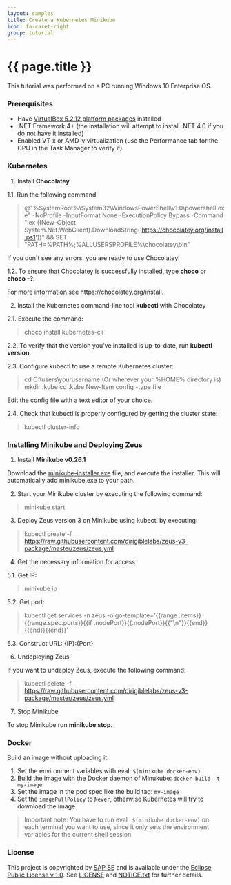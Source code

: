 ```yaml
---
layout: samples
title: Create a Kubernetes Minikube
icon: fa-caret-right
group: tutorial
---
```


{{ page.title }}
===

This tutorial was performed on a PC running Windows 10 Enterprise OS.

### Prerequisites

*	Have [VirtualBox 5.2.12 platform packages](https://download.virtualbox.org/virtualbox/5.2.12/VirtualBox-5.2.12-122591-Win.exe) installed
* .NET Framework 4+ (the installation will attempt to install .NET 4.0 if you do not have it installed)
* Enabled VT-x or AMD-v virtualization (use the Performance tab for the CPU in the Task Manager to verify it)

### Kubernetes
1. Install **Chocolatey** 

1.1. Run the following command:

> @"%SystemRoot%\System32\WindowsPowerShell\v1.0\powershell.exe" -NoProfile -InputFormat None -ExecutionPolicy Bypass -Command "iex ((New-Object System.Net.WebClient).DownloadString('https://chocolatey.org/install.ps1'))" && SET "PATH=%PATH%;%ALLUSERSPROFILE%\chocolatey\bin"

If you don't see any errors, you are ready to use Chocolatey! 

1.2. To ensure that Chocolatey is successfully installed, type **choco** or **choco -?**.

For more information see https://chocolatey.org/install.

2. Install the Kubernetes command-line tool **kubectl** with Chocolatey 

2.1. Execute the command:

> choco install kubernetes-cli

2.2. To verify that the version you’ve installed is up-to-date, run **kubectl version**. 

2.3. Configure kubectl to use a remote Kubernetes cluster:

>cd C:\users\yourusername (Or wherever your %HOME% directory is)  
mkdir .kube cd .kube New-Item config -type file

Edit the config file with a text editor of your choice.

2.4. Check that kubectl is properly configured by getting the cluster state:

> kubectl cluster-info

### Installing Minikube and Deploying Zeus 

1. Install **Minikube v0.26.1**

Download the [minikube-installer.exe](https://github.com/kubernetes/minikube/releases/download/v0.26.1/minikube-installer.exe) file, and execute the installer. This will automatically add minikube.exe to your path.

2. Start your Minikube cluster by executing the following command:

> minikube start

3. Deploy Zeus version 3 on Minikube using kubectl by executing:

> kubectl create -f https://raw.githubusercontent.com/dirigiblelabs/zeus-v3-package/master/zeus/zeus.yml

4. Get the necessary information for access

5.1. Get IP:

> minikube ip

5.2. Get port:

> kubectl get services -n zeus -o go-template='{{range .items}}{{range.spec.ports}}{{if .nodePort}}{{.nodePort}}{{"\n"}}{{end}}{{end}}{{end}}'

5.3. Construct URL: {IP}:{Port}

6. Undeploying Zeus

If you want to undeploy Zeus, execute the following command:

> kubectl delete -f https://raw.githubusercontent.com/dirigiblelabs/zeus-v3-package/master/zeus/zeus.yml

7. Stop Minikube

To stop Minikube run **minikube stop**.

### Docker

Build an image without uploading it:

1. Set the environment variables with eval: ``$(minikube docker-env)``
2. Build the image with the Docker daemon of Minukube: ``docker build -t my-image``
3. Set the image in the pod spec like the build tag: ``my-image``
4. Set the ``imagePullPolicy`` to ``Never``, otherwise Kubernetes will try to download the image

>Important note: You have to run eval `` $(minikube docker-env)`` on each terminal you want to use, since it only sets the environment variables for the current shell session.

### License

This project is copyrighted by [SAP SE](http://www.sap.com/) and is available under the [Eclipse Public License v 1.0](https://www.eclipse.org/legal/epl-v10.html). See [LICENSE](https://github.com/dirigiblelabs/zeus-v3-package/blob/master/LICENSE) and [NOTICE.txt](https://github.com/dirigiblelabs/zeus-v3-package/blob/master/NOTICE.txt) for further details.
